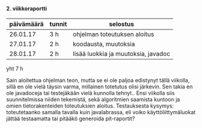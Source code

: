 
#### 2. viikkoraportti


päivämäärä | tunnit | selostus |
---------|------------|-------------
26.01.17 | 3 h | ohjelman toteutuksen aloitus
27.01.17 | 2 h | koodausta, muutoksia
28.01.17 | 2 h | lisää luokkia ja muutoksia, javadoc
yht 7 h


Sain aloitettua ohjelman teon, mutta se ei ole paljoa edistynyt tällä viikolla, sillä en ole vielä täysin varma, millainen totetutus olisi järkevin. Sen takia en ole javadoceja tai testejäkään vielä kunnolla tehnyt.. Ensi viikolla siis suunnitelmissa niiden tekemistä, sekä algoritmien saamista kuntoon ja omien tietorakenteiden toteutuksien aloitus. 
Testauksesta kysymys: toteutetaanko samalla tavalla kuin javalabrassa, eli voiko käyttöliittymäluokat jättää testaamatta tai pitääkö generoida pit-raportit?
